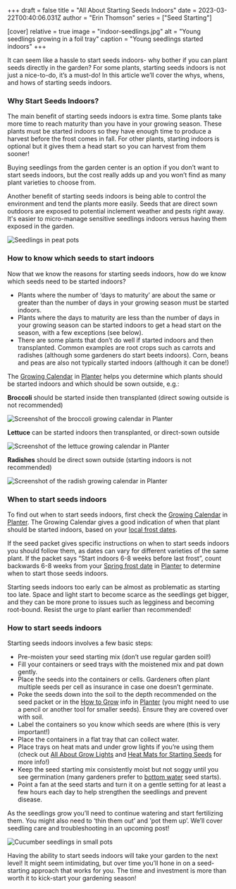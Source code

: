 +++
draft = false
title = "All About Starting Seeds Indoors"
date = 2023-03-22T00:40:06.031Z
author = "Erin Thomson"
series = ["Seed Starting"]


[cover]
relative = true
image = "indoor-seedlings.jpg"
alt = "Young seedlings growing in a foil tray"
caption = "Young seedlings started indoors"
+++

It can seem like a hassle to start seeds indoors- why bother if you can plant seeds directly in the garden? For some plants, starting seeds indoors is not just a nice-to-do, it’s a must-do! In this article we’ll cover the whys, whens, and hows of starting seeds indoors.

### Why Start Seeds Indoors?

The main benefit of starting seeds indoors is extra time. Some plants take more time to reach maturity than you have in your growing season. These plants must be started indoors so they have enough time to produce a harvest before the frost comes in fall. For other plants, starting indoors is optional but it gives them a head start so you can harvest from them sooner! 

Buying seedlings from the garden center is an option if you don’t want to start seeds indoors, but the cost really adds up and you won’t find as many plant varieties to choose from.

Another benefit of starting seeds indoors is being able to control the environment and tend the plants more easily. Seeds that are direct sown outdoors are exposed to potential inclement weather and pests right away. It's easier to micro-manage sensitive seedlings indoors versus having them exposed in the garden.

![Seedlings in peat pots](https://ucarecdn.com/227c782f-6f56-4d56-993d-a53f50659109/peat-pot-seedlings.webp)

### How to know which seeds to start indoors

Now that we know the reasons for starting seeds indoors, how do we know which seeds need to be started indoors?

* Plants where the number of ‘days to maturity’ are about the same or greater than the number of days in your growing season must be started indoors. 
* Plants where the days to maturity are less than the number of days in your growing season can be started indoors to get a head start on the season, with a few exceptions (see below).
* There are some plants that don’t do well if started indoors and then transplanted. Common examples are root crops such as carrots and radishes (although some gardeners do start beets indoors). Corn, beans and peas are also not typically started indoors (although it can be done!)

The [Growing Calendar](https://info.planter.garden/growing-calendar/how-to-use/) in [Planter](https://planter.garden/) helps you determine which plants should be started indoors and which should be sown outside, e.g.:

**Broccoli** should be started inside then transplanted (direct sowing outside is not recommended)

![Screenshot of the broccoli growing calendar in Planter](https://ucarecdn.com/97ef8820-3036-45b1-8183-559c7da0b4e3/broccoli-calendar.webp)

**Lettuce** can be started indoors then transplanted, or direct-sown outside

![Screenshot of the lettuce growing calendar in Planter](https://ucarecdn.com/e5d9030c-9321-431b-a7c1-7591c5f4217b/lettuce-calendar.webp)

**Radishes** should be direct sown outside (starting indoors is not recommended)

![Screenshot of the radish growing calendar in Planter](https://ucarecdn.com/65f23706-1595-40c4-9905-066ac0c4134b/radishes-calendar.webp)

### When to start seeds indoors

To find out when to start seeds indoors, first check the [Growing Calendar](https://info.planter.garden/growing-calendar/how-to-use/) in [Planter](https://planter.garden/). The Growing Calendar gives a good indication of when that plant should be started indoors, based on your [local frost dates](https://info.planter.garden/getting-started/frost-dates/).

If the seed packet gives specific instructions on when to start seeds indoors you should follow them, as dates can vary for different varieties of the same plant. If the packet says “Start indoors 6-8 weeks before last frost”, count backwards 6-8 weeks from your [Spring frost date](https://info.planter.garden/getting-started/frost-dates/) in [Planter](https://planter.garden/) to determine when to start those seeds indoors.

Starting seeds indoors too early can be almost as problematic as starting too late. Space and light start to become scarce as the seedlings get bigger, and they can be more prone to issues such as legginess and becoming root-bound. Resist the urge to plant earlier than recommended!

### How to start seeds indoors

Starting seeds indoors involves a few basic steps:

* Pre-moisten your seed starting mix (don’t use regular garden soil!)
* Fill your containers or seed trays with the moistened mix and pat down gently.
* Place the seeds into the containers or cells. Gardeners often plant multiple seeds per cell as insurance in case one doesn’t germinate.
* Poke the seeds down into the soil to the depth recommended on the seed packet or in the [How to Grow](https://info.planter.garden/plant-information/how-to-grow/) info in [Planter](https://planter.garden/) (you might need to use a pencil or another tool for smaller seeds). Ensure they are covered over with soil.
* Label the containers so you know which seeds are where (this is very important!)
* Place the containers in a flat tray that can collect water.
* Place trays on heat mats and under grow lights if you’re using them (check out [All About Grow Lights](https://blog.planter.garden/posts/grow-lights/) and [Heat Mats for Starting Seeds](https://blog.planter.garden/posts/heat-mats/) for more info!)
* Keep the seed starting mix consistently moist but not soggy until you see germination (many gardeners prefer to [bottom water](https://blog.planter.garden/posts/the-ups-and-downs-of-bottom-watering/) seed starts).
* Point a fan at the seed starts and turn it on a gentle setting for at least a few hours each day to help strengthen the seedlings and prevent disease.

As the seedlings grow you’ll need to continue watering and start fertilizing them. You might also need to ‘thin them out’ and ‘pot them up’. We’ll cover seedling care and troubleshooting in an upcoming post!

![Cucumber seedlings in small pots](https://ucarecdn.com/60cbaa68-22bd-46fd-95bb-ba4802a2bd4c/cucumber-seedlings.webp)

Having the ability to start seeds indoors will take your garden to the next level! It might seem intimidating, but over time you’ll hone in on a seed-starting approach that works for you. The time and investment is more than worth it to kick-start your gardening season!
